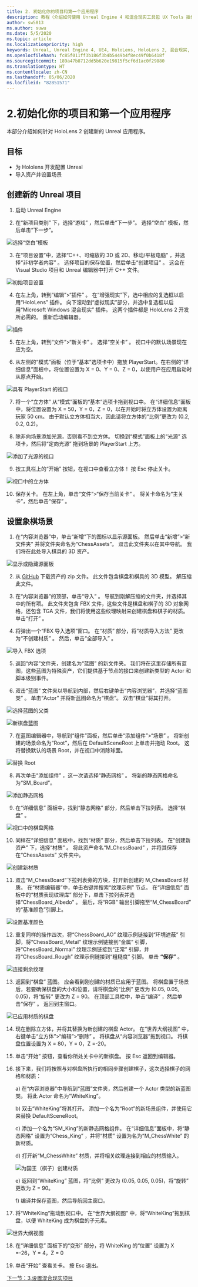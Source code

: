```yaml
---
title: 2. 初始化你的项目和第一个应用程序
description: 教程（介绍如何使用 Unreal Engine 4 和混合现实工具包 UX Tools 插件构建一款简单的象棋应用）第 2 部分
author: sw5813
ms.author: suwu
ms.date: 5/5/2020
ms.topic: article
ms.localizationpriority: high
keywords: Unreal, Unreal Engine 4, UE4, HoloLens, HoloLens 2, 混合现实, 教程, 入门, mrtk, uxt, UX Tools, 文档
ms.openlocfilehash: fc85f011ff3b186f3b4b5449b4f8ec49f0b6418f
ms.sourcegitcommit: 189a47b8712dd5b620e19815f5cf6d1ac0f29880
ms.translationtype: HT
ms.contentlocale: zh-CN
ms.lasthandoff: 05/06/2020
ms.locfileid: "82851571"
---
```

# <a name="2-initializing-your-project-and-first-application"></a>2.初始化你的项目和第一个应用程序

本部分介绍如何针对 HoloLens 2 创建新的 Unreal 应用程序。 

## <a name="objectives"></a>目标

* 为 Hololens 开发配置 Unreal
* 导入资产并设置场景

## <a name="create-a-new-unreal-project"></a>创建新的 Unreal 项目

1. 启动 Unreal Engine

2. 在“新项目类别”  下，选择“游戏”  ，然后单击“下一步”。 选择“空白”  模板，然后单击“下一步”。 

![选择“空白”模板](images/unreal-uxt/2-template.PNG)

3. 在“项目设置”中，选择“C++、可缩放的 3D 或 2D、移动/平板电脑”  ，并选择“非初学者内容”  。 选择项目的保存位置，然后单击“创建项目”  。 这会在 Visual Studio 项目和 Unreal 编辑器中打开 C++ 文件。 

![初始项目设置](images/unreal-uxt/2-project-settings.PNG)

4. 在左上角，转到“编辑”>“插件”  。 在“增强现实”下，选中相应的复选框以启用“HoloLens”  插件。 向下滚动到“虚拟现实”部分，并选中复选框以启用“Microsoft Windows 混合现实”  插件。 这两个插件都是 HoloLens 2 开发所必需的。 重新启动编辑器。 

![插件](images/unreal-uxt/2-plugins.PNG)

5. 在左上角，转到“文件”>“新关卡”  。 选择“空关卡”  。 视口中的默认场景现在应为空。

6. 从左侧的“模式”面板（位于“基本”选项卡中）拖放 PlayerStart。在右侧的“详细信息”面板中，将位置设置为 X = 0、Y = 0、Z = 0，以使用户在应用启动时从原点开始。

![具有 PlayerStart 的视口](images/unreal-uxt/2-playerstart.PNG)

7. 将一个“立方体”  从“模式”面板的“基本”选项卡拖到视口中。 在“详细信息”面板中，将位置设置为 X = 50，Y = 0，Z = 0，以在开始时将立方体设置为距离玩家 50 cm。 由于默认立方体相当大，因此请将立方体的“比例”更改为 (0.2, 0.2, 0.2)。 

8. 除非向场景添加光源，否则看不到立方体。 切换到“模式”面板上的“光源”  选项卡，然后将“定向光源”  拖到场景的 PlayerStart 上方。

![添加了光源的视口](images/unreal-uxt/2-light.PNG)

9.  按工具栏上的“开始”  按钮，在视口中查看立方体！ 按 Esc  停止关卡。 

![视口中的立方体](images/unreal-uxt/2-cube.PNG)

10. 保存关卡。 在左上角，单击“文件”>“保存当前关卡”  。 将关卡命名为“主关卡”，然后单击“保存”  。 

## <a name="set-up-a-chess-scene"></a>设置象棋场景

1. 在“内容浏览器”中，单击“新增”下的图标以显示源面板。 然后单击“新增”>“新文件夹”  并将文件夹命名为“ChessAssets”。 双击此文件夹以在其中导航。 我们将在此处导入棋具的 3D 资产。

![显示或隐藏源面板](images/unreal-uxt/2-showhidesources.PNG)

2. 从 [GitHub](https://github.com/microsoft/MixedReality-Unreal-Samples/blob/master/ChessApp/ChessAssets.7z) 下载资产的 zip 文件。 此文件包含棋盘和棋具的 3D 模型。 解压缩此文件。

3. 在“内容浏览器”的顶部，单击“导入”  。 导航到刚解压缩的文件夹，并选择其中的所有项。 此文件夹包含 FBX 文件，这些文件是棋盘和棋子的 3D 对象网格，还包含 TGA 文件，我们将使用这些纹理映射来创建棋盘和棋子的材质。 单击“打开”  。 

4. 将弹出一个“FBX 导入选项”窗口。 在“材质”  部分，将“材质导入方法”  更改为“不创建材质”  。 然后，单击“全部导入”  。

![导入 FBX 选项](images/unreal-uxt/2-nocreatemat.PNG)

5. 返回“内容”文件夹，创建名为“蓝图”  的新文件夹。 我们将在这里存储所有蓝图，这些蓝图为特殊资产，它们提供基于节点的接口来创建新类型的 Actor 和脚本级别事件。 

6. 双击“蓝图”  文件夹以导航到内部，然后右键单击“内容浏览器”，并选择“蓝图类”  。 单击“Actor”  并将新蓝图命名为“棋盘”。 双击“棋盘”将其打开。 

![选择蓝图的父类](images/unreal-uxt/2-bpparent.PNG)

![新棋盘蓝图](images/unreal-uxt/2-bpboard.PNG)

7. 在蓝图编辑器中，导航到“组件”面板，然后单击“添加组件”>“场景”  。 将新创建的场景命名为“Root”，然后在 DefaultSceneRoot 上单击并拖动 Root。 这将替换默认的场景 Root，并在视口中消除球面。 

![替换 Root](images/unreal-uxt/2-root.PNG)

8. 再次单击“添加组件”  ，这一次请选择“静态网格”  。 将新的静态网格命名为“SM_Board”。 

![添加静态网格](images/unreal-uxt/2-sm-board.PNG)

9. 在“详细信息”  面板中，找到“静态网格”  部分，然后单击下拉列表。 选择“棋盘”  。 

![视口中的棋盘网格](images/unreal-uxt/2-sm-board-view.PNG)

10. 同样在“详细信息”  面板中，找到“材质”  部分，然后单击下拉列表。 在“创建新资产”  下，选择“材质”  。 将此资产命名“M_ChessBoard”  ，并将其保存在“ChessAssets”  文件夹中。 

![创建新材质](images/unreal-uxt/2-newmat.PNG)

11. 双击“M_ChessBoard”下拉列表旁的方块，打开新创建的 M_ChessBoard 材质。 在“材质编辑器”中，单击右键并搜索“纹理示例”  节点。 在“详细信息”  面板中的“材质表现纹理库”  部分下，单击下拉列表并选择“ChessBoard_Albedo”  。 最后，将“RGB”  输出引脚拖至“M_ChessBoard”  的“基准颜色”引脚上。 

![设置基准颜色](images/unreal-uxt/2-boardalbedomat.PNG)

12. 重复同样的操作四次，将“ChessBoard_AO”  纹理示例链接到“环境遮蔽”  引脚，将“ChessBoard_Metal”  纹理示例链接到“金属”  引脚，将“ChessBoard_Normal”  纹理示例链接到“正常”  引脚，并将“ChessBoard_Rough”  纹理示例链接到“粗糙度”  引脚。 单击 **“保存”** 。 

![连接剩余纹理](images/unreal-uxt/2-boardmat.PNG)

13. 返回到“棋盘”  蓝图。 应会看到刚创建的材质已应用于蓝图。 将棋盘置于场景后，若要确保棋盘的大小和位置，请将棋盘的“比例”  更改为 (0.05, 0.05, 0.05)，将“旋转”  更改为 Z = 90。 在顶部工具栏中，单击“编译”  ，然后单击“保存”  。 返回到主窗口。 

![已应用材质的棋盘](images/unreal-uxt/2-chessboard.PNG)

14. 现在删除立方体，并将其替换为新创建的棋盘 Actor。 在“世界大纲视图”  中，右键单击“立方体”>“编辑”>“删除”  。 将棋盘从“内容浏览器”拖到视口。 将棋盘位置设置为 X = 80，Y = 0，Z =-20。 

15. 单击“开始”  按钮，查看你所处关卡中的新棋盘。 按 Esc  返回到编辑器。 

16. 接下来，我们将按照与对棋盘所执行的相同步骤创建棋子，这次选择棋子的网格和材质：

    a) 在“内容浏览器”中导航到“蓝图”文件夹，然后创建一个 Actor 类型的新蓝图类。 将此 Actor 命名为“WhiteKing”。

    b) 双击“WhiteKing”将其打开。 添加一个名为“Root”的新场景组件，并使用它来替换 DefaultSceneRoot。 

    c) 添加一个名为“SM_King”的新静态网格组件。 在“详细信息”面板中，将“静态网格”  设置为“Chess_King”  ，并将“材质”  设置为名为“M_ChessWhite”  的新材质。 

    d) 打开新“M_ChessWhite”  材质，并将相关纹理连接到相应的材质输入。 

    ![为国王（棋子）创建材质](images/unreal-uxt/2-chesskingmat.PNG)

    e) 返回到“WhiteKing”  蓝图，将“比例”  更改为 (0.05, 0.05, 0.05)，将“旋转”  更改为 Z = 90。

    f) 编译并保存蓝图，然后导航回主窗口。 

17. 将“WhiteKing”拖动到视口中。 在“世界大纲视图”  中，将“WhiteKing”拖到棋盘，以便 WhiteKing 成为棋盘的子元素。 

![世界大纲视图](images/unreal-uxt/2-child.PNG)

18. 在“详细信息”  面板下的“变形”  部分，将 WhiteKing 的“位置”  设置为 X =-26，Y = 4，Z = 0

19. 单击“开始”  查看关卡。 按 Esc  退出。 

[下一节：3.设置混合现实项目](unreal-uxt-ch3.md)